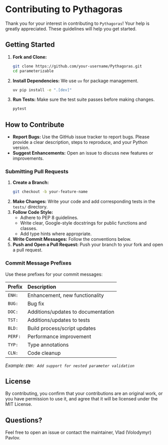 # Contributing to Pythagoras

Thank you for your interest in contributing to `Pythagoras`! 
Your help is greatly appreciated. These guidelines will help you get started.

## Getting Started

1.  **Fork and Clone:**
    ```bash
    git clone https://github.com/your-username/Pythagoras.git
    cd parameterizable
    ```

2.  **Install Dependencies:**
    We use `uv` for package management.
    ```bash
    uv pip install -e ".[dev]"
    ```

3.  **Run Tests:**
    Make sure the test suite passes before making changes.
    ```bash
    pytest
    ```

## How to Contribute

*   **Report Bugs:** Use the GitHub issue tracker to report bugs. 
Please provide a clear description, steps to reproduce, and your Python version.
*   **Suggest Enhancements:** Open an issue to discuss new features or improvements.

### Submitting Pull Requests

1.  **Create a Branch:**
    ```bash
    git checkout -b your-feature-name
    ```
2.  **Make Changes:** Write your code and add corresponding tests in the `tests/` directory.
3.  **Follow Code Style:**
    *   Adhere to PEP 8 guidelines.
    *   Write clear, Google-style docstrings for public functions and classes.
    *   Add type hints where appropriate.
4.  **Write Commit Messages:** Follow the conventions below.
5.  **Push and Open a Pull Request:** Push your branch to your fork and open a pull request.

### Commit Message Prefixes

Use these prefixes for your commit messages:

| Prefix | Description                      |
| :----- | :------------------------------- |
| `ENH:` | Enhancement, new functionality   |
| `BUG:` | Bug fix                          |
| `DOC:` | Additions/updates to documentation |
| `TST:` | Additions/updates to tests       |
| `BLD:` | Build process/script updates     |
| `PERF:`| Performance improvement          |
| `TYP:` | Type annotations                 |
| `CLN:` | Code cleanup                     |

*Example: `ENH: Add support for nested parameter validation`*

## License

By contributing, you confirm that your contributions are an original work,
or you have permission to use it, and agree that it will be 
licensed under the MIT License.

## Questions?

Feel free to open an issue or contact the maintainer, Vlad (Volodymyr) Pavlov.
